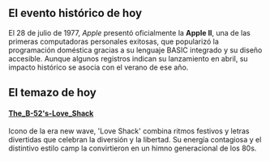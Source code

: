 ## El evento histórico de hoy
El 28 de julio de 1977, *Apple* presentó oficialmente la **Apple II**, una de las primeras computadoras personales exitosas, que popularizó la programación doméstica gracias a su lenguaje BASIC integrado y su diseño accesible. Aunque algunos registros indican su lanzamiento en abril, su impacto histórico se asocia con el verano de ese año.

## El temazo de hoy
#### [The_B-52's-Love_Shack](https://www.youtube.com/watch?v=9SOryJvTAGs)
Icono de la era new wave, 'Love Shack' combina ritmos festivos y letras divertidas que celebran la diversión y la libertad. Su energía contagiosa y el distintivo estilo camp la convirtieron en un himno generacional de los 80s.


